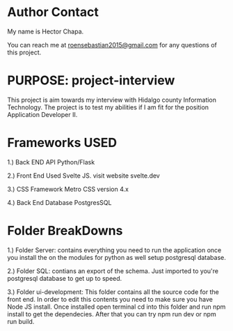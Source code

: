 # Author Contact
My name is Hector Chapa.

You can reach me at roensebastian2015@gmail.com for any 
questions of this project.

# PURPOSE: project-interview
This project is aim towards my interview with Hidalgo county Information Technology. The project is to test my abilities if I am fit for the position Application Developer II. 

# Frameworks USED
1.) Back END API Python/Flask

2.) Front End Used Svelte JS. visit website svelte.dev

3.) CSS Framework Metro CSS version 4.x

4.) Back End Database PostgresSQL

# Folder BreakDowns
1.) Folder Server: contains everything you need to run the application once you install the on the modules for python as well setup postgresql database.

2.) Folder SQL: contians an export of the schema. Just imported to you're postgresql database to get up to speed.

3.) Folder ui-development: This folder contains all the source code for the front end. In order to edit this contents you need to make sure you have Node JS install.
Once installed open terminal cd into this folder and run npm install to get the dependecies. After that you can try npm run dev or npm run build.

